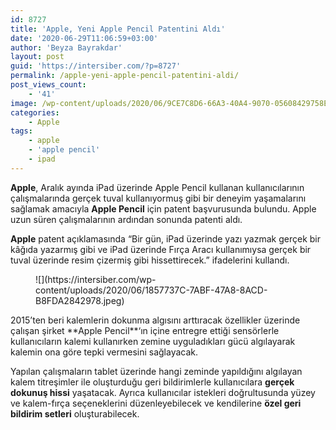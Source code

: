 ```yaml
---
id: 8727
title: 'Apple, Yeni Apple Pencil Patentini Aldı'
date: '2020-06-29T11:06:59+03:00'
author: 'Beyza Bayrakdar'
layout: post
guid: 'https://intersiber.com/?p=8727'
permalink: /apple-yeni-apple-pencil-patentini-aldi/
post_views_count:
    - '41'
image: /wp-content/uploads/2020/06/9CE7C8D6-66A3-40A4-9070-05608429758E.jpeg
categories:
    - Apple
tags:
    - apple
    - 'apple pencil'
    - ipad
---
```


**Apple**, Aralık ayında iPad üzerinde Apple Pencil kullanan kullanıcılarının çalışmalarında gerçek tuval kullanıyormuş gibi bir deneyim yaşamalarını sağlamak amacıyla **Apple Pencil** için patent başvurusunda bulundu. Apple uzun süren çalışmalarının ardından sonunda patenti aldı.

**Apple** patent açıklamasında “Bir gün, iPad üzerinde yazı yazmak gerçek bir kâğıda yazarmış gibi ve iPad üzerinde Fırça Aracı kullanımıysa gerçek bir tuval üzerinde resim çizermiş gibi hissettirecek.” ifadelerini kullandı.

<figure class="wp-block-image size-large">![](https://intersiber.com/wp-content/uploads/2020/06/1857737C-7ABF-47A8-8ACD-B8FDA2842978.jpeg)</figure>2015’ten beri kalemlerin dokunma algısını arttıracak özellikler üzerinde çalışan şirket **Apple Pencil**‘ın içine entregre ettiği sensörlerle kullanıcıların kalemi kullanırken zemine uyguladıkları gücü algılayarak kalemin ona göre tepki vermesini sağlayacak.

Yapılan çalışmaların tablet üzerinde hangi zeminde yapıldığını algılayan kalem titreşimler ile oluşturduğu geri bildirimlerle kullanıcılara **gerçek dokunuş hissi** yaşatacak. Ayrıca kullanıcılar istekleri doğrultusunda yüzey ve kalem-fırça seçeneklerini düzenleyebilecek ve kendilerine **özel geri bildirim setleri** oluşturabilecek.